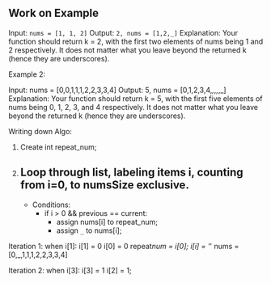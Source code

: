 ## Work on Example

Input: `nums = [1, 1, 2]`
Output: `2, nums = [1,2,_]`
Explanation: Your function should return k = 2, with the first two elements of nums being 1 and 2 respectively.
It does not matter what you leave beyond the returned k (hence they are underscores).

Example 2:

Input: nums = [0,0,1,1,1,2,2,3,3,4]
Output: 5, nums = [0,1,2,3,4,_,_,_,_,_]
Explanation: Your function should return k = 5, with the first five elements of nums being 0, 1, 2, 3, and 4 respectively.
It does not matter what you leave beyond the returned k (hence they are underscores).

Writing down Algo:

1. Create int repeat_num;
2. Loop through list, labeling items i, counting from i=0, to numsSize exclusive.
   -
   - Conditions:
     - if i > 0 && previous == current:
       - assign nums[i] to repeat_num;
       - assign `_` to nums[i];

Iteration 1:
when i[1]:
i[1] = 0
i[0] = 0
repeat*num = i[0];
i[i] = '*'
nums = [0,_,1,1,1,2,2,3,3,4]

Iteration 2:
when i[3]:
i[3] = 1
i[2] = 1;

